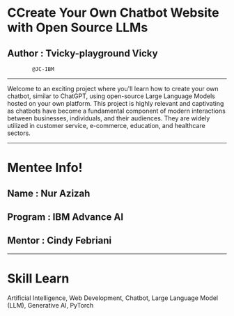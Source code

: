 # CCreate Your Own Chatbot Website with Open Source LLMs
## Author : Tvicky-playground Vicky
            @JC-IBM
--------------------------------

Welcome to an exciting project where you'll learn how to create your own chatbot, similar to ChatGPT, using open-source Large Language Models hosted on your own platform. This project is highly relevant and captivating as chatbots have become a fundamental component of modern interactions between businesses, individuals, and their audiences. They are widely utilized in customer service, e-commerce, education, and healthcare sectors.

-------------------------------
# Mentee Info!
## Name : Nur Azizah
## Program : IBM Advance AI
## Mentor : Cindy Febriani

-------------------------------
# Skill Learn 
Artificial Intelligence, Web Development, Chatbot, Large Language Model (LLM), Generative AI, PyTorch
